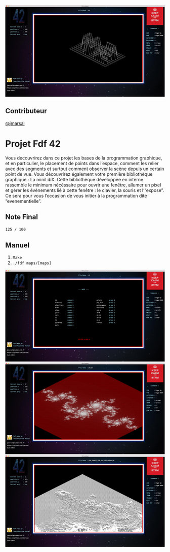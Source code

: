 ![Fdf 42](./readme_images/42.png)

## Contributeur
[@jmarsal](https://github.com/jmarsal)

# Projet Fdf 42
Vous decouvrirez dans ce projet les bases de la programmation graphique, et en particulier,
le placement de points dans l’espace, comment les relier avec des segments et
surtout comment observer la scène depuis un certain point de vue.
Vous découvrirez également votre première bibliothèque graphique : La miniLibX.
Cette bibliothèque développée en interne rassemble le minimum nécéssaire pour ouvrir
une fenêtre, allumer un pixel et gérer les évènements lié à cette fenêtre : le clavier, la
souris et l’“expose”. Ce sera pour vous l’occasion de vous initier à la programmation dite
“evenementielle”. 

## Note Final
`125 / 100`

## Manuel
1. `Make`
2. `./fdf maps/[maps]`

![Fdf menu](./readme_images/menu.png)
![Fdf julia](./readme_images/julia.png)
![Fdf france](./readme_images/france.png)